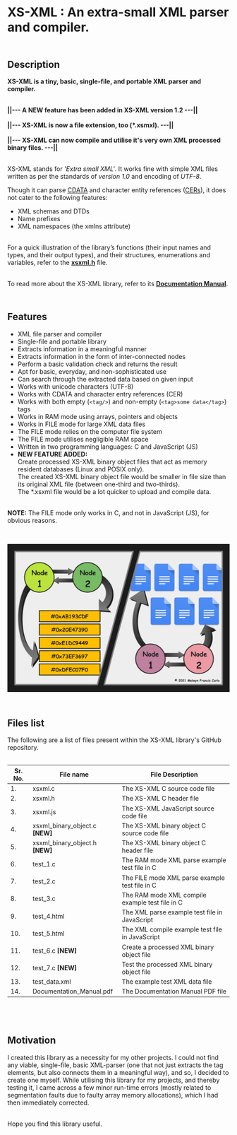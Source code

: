 # XS-XML : An extra-small XML parser and compiler.


## <br>Description
**XS-XML is a tiny, basic, single-file, and portable XML parser and compiler.**<br><br>


**||--- A NEW feature has been added in XS-XML version 1.2 ---||**<br><br>
**||--- XS-XML is now a file extension, too (\*.xsmxl). ---||**<br><br>
**||--- XS-XML can now compile and utilise it's very own XML processed binary files. ---||**<br><br>


XS-XML stands for *'Extra small XML'*. It works fine with simple XML files written as per 
the standards of *version 1.0* and encoding of *UTF-8*.

Though it can parse [CDATA](https://en.wikipedia.org/wiki/CDATA) and character entity references ([CERs](https://en.wikipedia.org/wiki/List_of_XML_and_HTML_character_entity_references)), it does not cater to the following features:
* XML schemas and DTDs
* Name prefixes
* XML namespaces (the xmlns attribute) 


<br>For a quick illustration of the library’s functions (their input names and types, and their output types), and their structures, enumerations and variables, refer to the [**xsxml.h**](https://github.com/melwyncarlo/XS-XML/blob/main/src/xsxml.h) file.

<br>To read more about the XS-XML library, refer to its [**Documentation Manual**](https://github.com/melwyncarlo/XS-XML/blob/main/Documentation_Manual.pdf).



## <br>Features
* XML file parser and compiler
* Single-file and portable library
* Extracts information in a meaningful manner
* Extracts information in the form of inter-connected nodes
* Perform a basic validation check and returns the result
* Apt for basic, everyday, and non-sophisticated use
* Can search through the extracted data based on given input
* Works with unicode characters (UTF-8)
* Works with CDATA and character entry references (CER)
* Works with both empty (`<tag/>`) and non-empty (`<tag>some data</tag>`) tags
* Works in RAM mode using arrays, pointers and objects
* Works in FILE mode for large XML data files
* The FILE mode relies on the computer file system
* The FILE mode utilises negligible RAM space
* Written in two programming languages: C and JavaScript (JS)
* **NEW FEATURE ADDED:** <br>Create processed XS-XML binary object files that act as memory resident databases (Linux and POSIX only).<br>The created XS-XML binary object file would be smaller in file size than its original XML file (between one-third and two-thirds).<br>The \*.xsxml file would be a lot quicker to upload and compile data.

<br>**NOTE:** The FILE mode only works in C, and not in JavaScript (JS), for obvious reasons.


<br>


![This is the description image.](https://github.com/melwyncarlo/XS-XML/blob/main/Description_Image.png)



## <br>Files list


The following are a list of files present within the XS-XML library's GitHub repository.
<br><br>

| Sr. No. | File name | File Description |
| --- | --- | --- |
| 1. | xsxml.c | The XS-XML C source code file |
| 2. | xsxml.h | The XS-XML C header  file     |
| 3. | xsxml.js | The XS-XML JavaScript source code file |
| 4. | xsxml_binary_object.c **[NEW]** | The XS-XML binary object C source code file |
| 5. | xsxml_binary_object.h **[NEW]** | The XS-XML binary object C header  file     |
| 6. | test_1.c | The RAM  mode XML parse example test file in C |
| 7. | test_2.c | The FILE mode XML parse example test file in C |
| 8. | test_3.c | The RAM mode XML compile example test file in C |
| 9. | test_4.html | The XML parse example test file in JavaScript |
| 10. | test_5.html | The XML compile example test file in JavaScript |
| 11. | test_6.c **[NEW]** | Create a processed XML binary object file |
| 12. | test_7.c **[NEW]** | Test the processed XML binary object file |
| 13. | test_data.xml | The example test XML data file |
| 14. | Documentation_Manual.pdf | The Documentation Manual PDF file |
<br>


## <br>Motivation

I created this library as a necessity for my other projects. I could not find any viable, single-file, basic XML-parser (one that not just extracts the tag elements, but also connects them in a meaningful way), and so, I decided to create one myself. While utilising this library for my projects, and thereby testing it, I came across a few minor run-time errors (mostly related to segmentation faults due to faulty array memory allocations), which I had then immediately corrected.

<br>Hope you find this library useful.
